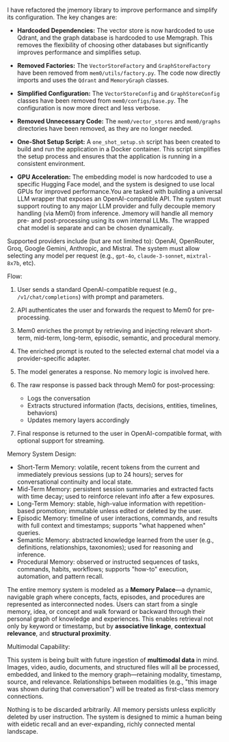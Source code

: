 I have refactored the jmemory library to improve performance and simplify its configuration. The key changes are:

- **Hardcoded Dependencies:** The vector store is now hardcoded to use Qdrant, and the graph database is hardcoded to use Memgraph. This removes the flexibility of choosing other databases but significantly improves performance and simplifies setup.

- **Removed Factories:** The `VectorStoreFactory` and `GraphStoreFactory` have been removed from `mem0/utils/factory.py`. The code now directly imports and uses the `Qdrant` and `MemoryGraph` classes.

- **Simplified Configuration:** The `VectorStoreConfig` and `GraphStoreConfig` classes have been removed from `mem0/configs/base.py`. The configuration is now more direct and less verbose.

- **Removed Unnecessary Code:** The `mem0/vector_stores` and `mem0/graphs` directories have been removed, as they are no longer needed.

- **One-Shot Setup Script:** A `one_shot_setup.sh` script has been created to build and run the application in a Docker container. This script simplifies the setup process and ensures that the application is running in a consistent environment.

- **GPU Acceleration:** The embedding model is now hardcoded to use a specific Hugging Face model, and the system is designed to use local GPUs for improved performance.You are tasked with building a universal LLM wrapper that exposes an OpenAI-compatible API. The system must support routing to any major LLM provider and fully decouple memory handling (via Mem0) from inference. Jmemory will handle all memory pre- and post-processing using its own internal LLMs. The wrapped chat model is separate and can be chosen dynamically.

Supported providers include (but are not limited to): OpenAI, OpenRouter, Groq, Google Gemini, Anthropic, and Mistral. The system must allow selecting any model per request (e.g., `gpt-4o`, `claude-3-sonnet`, `mixtral-8x7b`, etc).

Flow:

1. User sends a standard OpenAI-compatible request (e.g., `/v1/chat/completions`) with prompt and parameters.
2. API authenticates the user and forwards the request to Mem0 for pre-processing.
3. Mem0 enriches the prompt by retrieving and injecting relevant short-term, mid-term, long-term, episodic, semantic, and procedural memory.
4. The enriched prompt is routed to the selected external chat model via a provider-specific adapter.
5. The model generates a response. No memory logic is involved here.
6. The raw response is passed back through Mem0 for post-processing:

   * Logs the conversation
   * Extracts structured information (facts, decisions, entities, timelines, behaviors)
   * Updates memory layers accordingly
7. Final response is returned to the user in OpenAI-compatible format, with optional support for streaming.

Memory System Design:

* Short-Term Memory: volatile, recent tokens from the current and immediately previous sessions (up to 24 hours); serves for conversational continuity and local state.
* Mid-Term Memory: persistent session summaries and extracted facts with time decay; used to reinforce relevant info after a few exposures.
* Long-Term Memory: stable, high-value information with repetition-based promotion; immutable unless edited or deleted by the user.
* Episodic Memory: timeline of user interactions, commands, and results with full context and timestamps; supports "what happened when" queries.
* Semantic Memory: abstracted knowledge learned from the user (e.g., definitions, relationships, taxonomies); used for reasoning and inference.
* Procedural Memory: observed or instructed sequences of tasks, commands, habits, workflows; supports "how-to" execution, automation, and pattern recall.

The entire memory system is modeled as a **Memory Palace**—a dynamic, navigable graph where concepts, facts, episodes, and procedures are represented as interconnected nodes. Users can start from a single memory, idea, or concept and walk forward or backward through their personal graph of knowledge and experiences. This enables retrieval not only by keyword or timestamp, but by **associative linkage**, **contextual relevance**, and **structural proximity**.

Multimodal Capability:

This system is being built with future ingestion of **multimodal data** in mind. Images, video, audio, documents, and structured files will all be processed, embedded, and linked to the memory graph—retaining modality, timestamp, source, and relevance. Relationships between modalities (e.g., "this image was shown during that conversation") will be treated as first-class memory connections.

Nothing is to be discarded arbitrarily. All memory persists unless explicitly deleted by user instruction. The system is designed to mimic a human being with eidetic recall and an ever-expanding, richly connected mental landscape.
